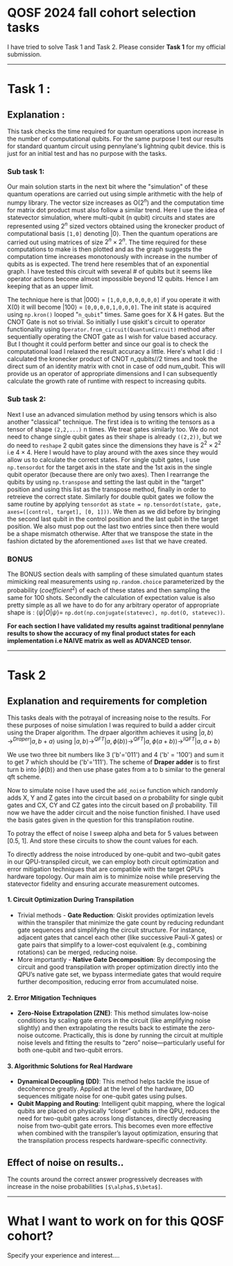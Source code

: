 # QOSF 2024 fall cohort selection tasks

I have tried to solve Task 1 and Task 2. Please consider **Task 1** for my official submission.

---
# Task 1 : 

## Explanation :

This task checks the time required for quantum operations upon increase in the number of computational qubits. For the same purpose I test our results for standard quantum circuit using pennylane's lightning qubit device. this is just for an initial test and has no purpose with the tasks. 

### Sub task 1:
Our main solution starts in the next bit where the "simulation" of these quantum operations are carried out using simple arithmetic with the help of numpy library. The vector size increases as O($2^n$) and the computation time for matrix dot product must also follow a similar trend. Here I use the idea of statevector simulation, where multi-qubit (n qubit) circuits and states are represented using $2^n$ sized vectors obtained using the kronecker product of computational basis `[1,0]` denoting $|0\rangle$. Then the quantum operations are carried out using matrices of size $2^n \times 2^n$. The time required for these computations to make is then plotted and as the graph suggests the computation time increases monotonously with increase in the number of qubits as is expected. The trend here resembles that of an exponential graph. I have tested this circuit with several # of qubits but it seems like operator actions become almost impossible beyond 12 qubits. Hence I am keeping that as an upper limit. 

The technique here is that $|000\rangle$ = `[1,0,0,0,0,0,0,0]` if you operate it with X(0) it will become $|100\rangle$ = `[0,0,0,0,1,0,0,0]`. The init state is acquired using `np.kron()` looped "`n_qubit`" times. Same goes for X & H gates. But the CNOT Gate is not so trivial. So initially I use qiskit's circuit to operator functionality using `Operator.from_circuit(QuantumCircuit)` method after sequentially operating the CNOT gate as I wish for value based accuracy. But I thought it could perform better and since our goal is to check the computational load I relaxed the result accuracy a little. Here's what I did : I calculated the kronecker product of CNOT n_qubits//2 times and took the direct sum of an identity matrix with cnot in case of odd num_qubit. This will provide us an operator of appropriate dimensions and I can subsequently calculate the growth rate of runtime with respect to increasing qubits.

### Sub task 2:
Next I use an advanced simulation method by using tensors which is also another "classical" technique. The first idea is to writing the tensors as a tensor of shape `(2,2,...)` n times. We treat gates similarly too. We do not need to change single qubit gates as their shape is already `((2,2))`, but we do need to `reshape` 2 qubit gates since the dimensions they have is $2^2 \times 2^2$ i.e $4 \times 4$. Here I would have to play around with the axes since they would allow us to calculate the correct states. For single qubit gates, I use `np.tensordot` for the target axis in the state and the 1st axis in the single qubit operator (because there are only two axes). Then I rearrange the qubits by using `np.transpose` and setting the last qubit in the "target" position and using this list as the transpose method, finally in order to retreieve the correct state. Similarly for double qubit gates we follow the same routine by applying `tensordot` as `state = np.tensordot(state, gate, axes=([control, target], [0, 1]))`. We then as we did before by bringing the second last qubit in the control position and the last qubit in the target position. We also must pop out the last two entries since then there would be a shape mismatch otherwise. After that we transpose the state in the fashion dictated by the aforementioned `axes` list that we have created.

### BONUS
The BONUS section deals with sampling of these simulated quantum states mimicking real measurements using `np.random.choice` parameterized by the probability ($coefficient^2$) of each of these states and then sampling the same for 100 shots. Secondly the calculation of expectation value is also pretty simple as all we have to do for any arbitrary operator of appropriate shape is : $\langle \psi | O | \psi \rangle =$ `np.dot(np.conjugate(statevec), np.dot(O, statevec))`.


**For each section I have validated my results against traditional pennylane results to show the accuracy of my final product states for each implementation i.e NAIVE matrix as well as ADVANCED tensor.**

---
# Task 2

## Explanation and requirements for completion

This tasks deals with the potrayal of increasing noise to the results. For these purposes of noise simulation I was required to build a adder circuit using the Draper algorithm. The drpaer algorithm achieves it using $|a,b\rangle \rightarrow^{Draper} |a,b+a\rangle$ using $|a,b\rangle \rightarrow^{QFT} |a,\phi(b)\rangle \rightarrow^{QFT} |a,\phi(a+b)\rangle \rightarrow^{IQFT} |a,a+b\rangle$

We use two three bit numbers like 3 ('b'='011') and 4 ('b' = '100') and sum it to get 7 which should be ('b'='111'). The scheme of **Draper adder** is to first turn b into $|\phi(b)\rangle$ and then use phase gates from a to b similar to the general qft scheme. 

Now to simulate noise I have used the `add_noise` function which randomly adds X, Y and Z gates into the circuit based on $\alpha$ probability for single qubit gates and CX, CY and CZ gates into the circuit based on $\beta$ probability. Till now we have the adder circuit and the noise function finished. I have used the basis gates given in the question for this transpilation routine. 

To potray the effect of noise I sweep alpha and beta for 5 values between [0.5, 1]. And store these circuits to show the count values for each.

To directly address the noise introduced by one-qubit and two-qubit gates in our QPU-transpiled circuit, we can employ both circuit optimization and error mitigation techniques that are compatible with the target QPU’s hardware topology. Our main aim is to minimize noise while preserving the statevector fidelity and ensuring accurate measurement outcomes.

#### 1. **Circuit Optimization During Transpilation**
   - Trivial methods - **Gate Reduction**: Qiskit provides optimization levels within the transpiler that minimize the gate count by reducing redundant gate sequences and simplifying the circuit structure. For instance, adjacent gates that cancel each other (like successive Pauli-X gates) or gate pairs that simplify to a lower-cost equivalent (e.g., combining rotations) can be merged, reducing noise.
   - More importantly - **Native Gate Decomposition**: By decomposing the circuit and good transpilation with proper optimization directly into the QPU’s native gate set, we bypass intermediate gates that would require further decomposition, reducing error from accumulated noise.

#### 2. **Error Mitigation Techniques**
   - **Zero-Noise Extrapolation (ZNE)**: This method simulates low-noise conditions by scaling gate errors in the circuit (like amplifying noise slightly) and then extrapolating the results back to estimate the zero-noise outcome. Practically, this is done by running the circuit at multiple noise levels and fitting the results to “zero” noise—particularly useful for both one-qubit and two-qubit errors.
   
#### 3. **Algorithmic Solutions for Real Hardware**
   - **Dynamical Decoupling (DD)**: This method helps tackle the issue of decoherence greatly. Applied at the level of the hardware, DD sequences mitigate noise for one-qubit gates using pulses.
   - **Qubit Mapping and Routing**: Intelligent qubit mapping, where the logical qubits are placed on physically “closer” qubits in the QPU, reduces the need for two-qubit gates across long distances, directly decreasing noise from two-qubit gate errors. This becomes even more effective when combined with the transpiler’s layout optimization, ensuring that the transpilation process respects hardware-specific connectivity.

## Effect of noise on results..

The counts around the correct answer progressively decreases with increase in the noise probabilities `[$\alpha$,$\beta$]`.

---

# What I want to work on for this QOSF cohort?

Specify your experience and interest....
